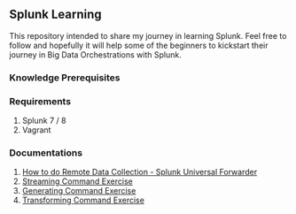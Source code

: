 ## Splunk Learning

This repository intended to share my journey in learning Splunk. Feel free to follow and hopefully it will help some of the beginners to kickstart their journey in Big Data Orchestrations with Splunk.

### Knowledge Prerequisites

### Requirements
1. Splunk 7 / 8
2. Vagrant


### Documentations
1. [How to do Remote Data Collection - Splunk Universal Forwarder](https://github.com/malikperang/splunk_learning/blob/master/REMOTE_DATA_COLLECTION.md)
2. [Streaming Command Exercise](https://github.com/malikperang/splunk_learning/blob/master/SAMPLE_STREAMING_CMD.md)
3. [Generating Command Exercise](https://github.com/malikperang/splunk_learning/blob/master/SAMPLE_GENERATING_CMD.md)
4. [Transforming Command Exercise](https://github.com/malikperang/splunk_learning/blob/master/SAMPLE_TRANSFORMING_CMD.md)
